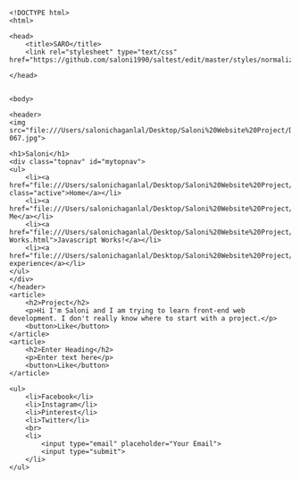 	<!DOCTYPE html>
	<html>

	<head>
		<title>SARO</title>
		<link rel="stylesheet" type="text/css" href="https://github.com/saloni1990/saltest/edit/master/styles/normalize.css">

	</head>


	<body>

	<header>
	<img src="file:///Users/salonichaganlal/Desktop/Saloni%20Website%20Project/DASH/images/SaloniandTom-067.jpg">

	<h1>Saloni</h1>	
	<div class="topnav" id="mytopnav">
	<ul>
		<li><a href="file:///Users/salonichaganlal/Desktop/Saloni%20Website%20Project/DASH/home.html" class="active">Home</a></li>
		<li><a href="file:///Users/salonichaganlal/Desktop/Saloni%20Website%20Project/DASH/about.html">About Me</a></li>
		<li><a href="file:///Users/salonichaganlal/Desktop/Saloni%20Website%20Project/DASH/Javascript-Works.html">Javascript Works!</a></li>
		<li><a href="file:///Users/salonichaganlal/Desktop/Saloni%20Website%20Project/DASH/Experiece.html">My experience</a></li>
	</ul>
	</div>
	</header>
	<article>
		<h2>Project</h2>
		<p>Hi I'm Saloni and I am trying to learn front-end web development. I don't really know where to start with a project.</p>
		<button>Like</button>
	</article>
	<article>
		<h2>Enter Heading</h2>
		<p>Enter text here</p>
		<button>Like</button>
	</article>


<footer>

	<ul>
		<li>Facebook</li>
		<li>Instagram</li>
		<li>Pinterest</li>
		<li>Twitter</li>
		<br>
		<li>
			<input type="email" placeholder="Your Email">
			<input type="submit">
		</li>
	</ul>
</footer>
	</body>
	</html>
